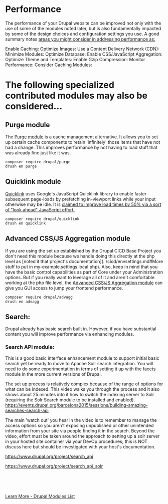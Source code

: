 
# Performance 

The performance of your Drupal website can be improved not only with the use of some of the modules noted later, but is also fundamentally impacted by some of the design choices and configuration settings you use.   A good summary notes [areas you might consider in addressing performance as:](https://peoplesblog.co.in/articles/how-to-improve-drupal-website-performance.html)

Enable Caching: 
Optimize Images: 
Use a Content Delivery Network (CDN): 
Minimize Modules: 
Optimize Database: 
Enable CSS/JavaScript Aggregation: 
Optimize Theme and Templates: 
Enable Gzip Compression: 
Monitor Performance: 
Consider Caching Modules: 

# The following specialized contributed modules may also be considered...

## Purge module

The [Purge module](https://www.drupal.org/project/purge) is a cache management alternative.  It allows you to set up certain cache components to retain 'infinitely' those items that have not had a change.  This improves performance by not having to load stuff that was already fine just like it was. 

`composer require drupal/purge`<br>
`drush en purge`


## Quicklink module

[Quicklink](https://www.drupal.org/project/quicklink) uses Google's JavaScript Quicklink library to enable faster subsequent page-loads by prefetching in-viewport links while your input otherwise may be idle. It is [claimed to improve load times by 50% via a sort of "look ahead" JavaScript effort.](https://fivejars.com/blog/quicklink-tool-boosts-website-conversions-50)

`composer require drupal/quicklink`<br>
`drush en quicklink`

## Advanced CSS/JS Aggregation module 

If you are using the set up established by the Drupal CICD Base Project you don't need this module because we handle doing this directly at the php level as [noted it that project's documentation](../cicd/envsettings.md#More stuff to put in my-example.settings.local.php).  Also, keep in mind that you have the basic control capabilities as part of Core under your Administration options.  But if you really want to leverage all of it and aren't comfortable working at the php file level, the [Advanced CSS/JS Aggregation module](https://www.drupal.org/project/advagg) can give you GUI access to jump your frontend performance.

`composer require drupal/advagg`<br>
`drush en advagg`







## Search:

Drupal already has basic search built in.  However, if you have substantial content you will improve performance via enhancing modules.  

### Search API module:

This is a good basic interface enhancement module to support initial basic search yet be ready to move to Apache Solr search integration.  You will need to do some experimentation in terms of setting it up with the facets module in the more current versions of Drupal.  

The set up process is relatively complex because of the range of options for what can be indexed.  This video walks you through the process and it also shows about 25 minutes into it how to switch the indexing server to Solr (requiring the Solr Search module to be installed and enabled).  https://events.drupal.org/barcelona2015/sessions/building-amazing-searches-search-api


The main 'watch out' you hear in the video is to remember to manage the access options so you aren't exposing unpublished or other unintended information from your site via people finding it in the search.  Beyond the video, effort must be taken around the approach to setting up a solr server in your hosted site container via your DevOp procedures; this is NOT discuss here but should be investigated with your host's documentation.

https://www.drupal.org/project/search_api

https://www.drupal.org/project/search_api_solr



<br>
<br>
<br>

[Learn More - Drupal Modules List](../chapters.md#drupal-modules)


